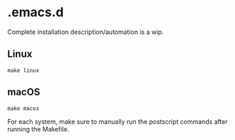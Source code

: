 # .emacs.d

Complete installation description/automation is a wip.

## Linux

```
make linux
```

## macOS

```
make macos
```

For each system, make sure to manually run the postscript commands after
running the Makefile.
